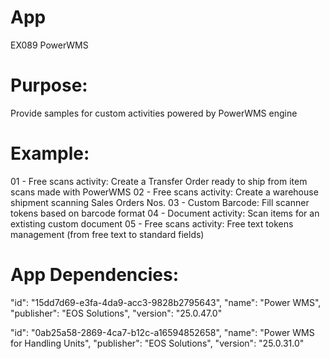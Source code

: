 # App
EX089 PowerWMS

# Purpose: 
Provide samples for custom activities powered by PowerWMS engine

# Example:
01 - Free scans activity: Create a Transfer Order ready to ship from item scans made with PowerWMS
02 - Free scans activity: Create a warehouse shipment scanning Sales Orders Nos.
03 - Custom Barcode: Fill scanner tokens based on barcode format
04 - Document activity: Scan items for an extisting custom document
05 - Free scans activity: Free text tokens management (from free text to standard fields)

# App Dependencies:
"id": "15dd7d69-e3fa-4da9-acc3-9828b2795643",
"name": "Power WMS",
"publisher": "EOS Solutions",
"version": "25.0.47.0"

"id": "0ab25a58-2869-4ca7-b12c-a16594852658",
"name": "Power WMS for Handling Units",
"publisher": "EOS Solutions",
"version": "25.0.31.0"
